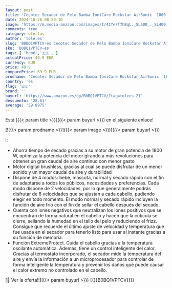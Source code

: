 ```yaml
---
layout: post
title: 'Cecotec Secador de Pelo Bamba IoniCare Rockstar AirSonic  1800 W  Gran caudal de aire  Función ExtremeProtect  Memoriza los ajustes  4 modos: Bebé  mascota  normal y secado rápido  Generador de Iones'
date: 2024-10-26 08:50:10
image: 'https://m.media-amazon.com/images/I/41YeFf7hBqL._SL500_._SL400_.jpg'
comments: true
category: ofertas
author: 'tole.es'
slug: 'B0BQ1VPTCV-es Cecotec Secador de Pelo Bamba IoniCare Rockstar AirSonic...'
sku: 'B0BQ1VPTCV-es'
tags: [ 'bebé','🇪🇸', ]
actualPrice: 49.9 EUR
currency: EUR
price: 49.9
comparePrice: 69.9 EUR
prodname: 'Cecotec Secador de Pelo Bamba IoniCare Rockstar AirSonic  1800 W  Gran caudal de aire  Función ExtremeProtect  Memoriza los ajustes  4 modos: Bebé  mascota  normal y secado rápido  Generador de Iones'
country: 'es'
flag: '🇪🇸'
brand: ''
buyurl: 'https://www.amazon.es/dp/B0BQ1VPTCV/?tag=tolees-21'
descuento: '28.61'
average: '59.8975'
---
```


Está [{{< param title >}}]({{< param buyurl >}}) en el siguiente enlace!

[![{{< param prodname >}}]({{< param image >}})]({{< param buyurl >}})

ℹ️:

- Ahorra tiempo de secado gracias a su motor de gran potencia de 1800 W, optimiza la potencia del motor girando a más revoluciones para obtener un gran caudal de aire continuo con menor gasto
- Motor digital brushless, gracias al cual se puede disfrutar de un menor sonido y un mayor caudal de aire y durabilidad
- Dispone de 4 modos: bebé, mascota, normal y secado rápido con el fin de adaptarse a todos los públicos, necesidades y preferencias. Cada modo dispone de 2 velocidades, por lo que generalmente podrás disfrutar de 8 velocidades que se ajustan a cada cabello, pudiendo elegir en todo momento. El modo normal y secado rápido incluyen la función de aire frío con el fin de sellar el cabello después del secado.
- Cuenta con iones negativos que neutralizan los iones positivos que se encuentran de forma natural en el cabello y hacen que la cutícula se cierre, sellando la humedad en el tallo del pelo y reduciendo el frizz. Consigue que recuerde el último ajuste de velocidad y temperatura que fue usada en el secador para tenerlo listo para usar al instante gracias a su función de memoria.
- Función ExtremeProtect. Cuida el cabello gracias a la temperatura oscilante automática. Además, tiene un control inteligente del calor. Gracias al termostato incorporado, el secador mide la temperatura del aire y envía la información a un microprocesador para controlar de forma inteligente la temperatura y prevenir los daños que puede causar el calor extremo no controlado en el cabello.

[🛒 Ver la oferta!!]({{< param buyurl >}})
{{<world>}}B0BQ1VPTCV{{</world>}}
